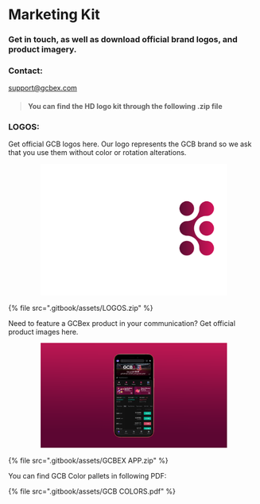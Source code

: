 # Marketing Kit

### Get in touch, as well as download official brand logos, and product imagery.

### Contact:

support@gcbex.com

> #### You can find the HD logo kit through the following .zip file

### LOGOS:

Get official GCB logos here. Our logo represents the GCB brand so we ask that you use them without color or rotation alterations.

<div align="center"><figure><img src=".gitbook/assets/GCB Exchange LOGOS-02.png" alt="" width="375"><figcaption></figcaption></figure></div>

{% file src=".gitbook/assets/LOGOS.zip" %}

Need to feature a GCBex product in your communication? Get official product images here.

<div align="center"><figure><img src=".gitbook/assets/GCB EX - HOME.png" alt="" width="375"><figcaption></figcaption></figure></div>

{% file src=".gitbook/assets/GCBEX APP.zip" %}

You can find GCB Color pallets in following PDF:&#x20;

{% file src=".gitbook/assets/GCB COLORS.pdf" %}
